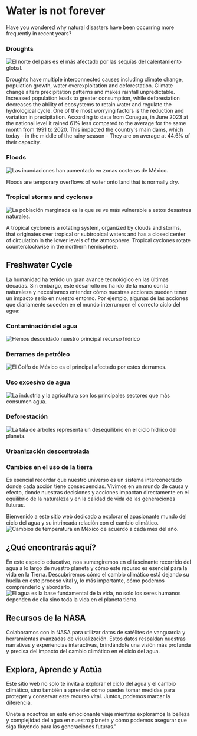 # Water is not forever
Have you wondered why natural disasters have been occurring more frequently in recent years?

### Droughts

![El norte del país es el más afectado por las sequías del calentamiento global.](https://github.com/alexisoza99/nasaspaceapps/blob/main/sequia-2.jpg)

Droughts have multiple interconnected causes including climate change, population growth, water overexploitation and deforestation. Climate change alters precipitation patterns and makes rainfall unpredictable. Increased population leads to greater consumption, while deforestation decreases the ability of ecosystems to retain water and regulate the hydrological cycle. One of the most worrying factors is the reduction and variation in precipitation. According to data from Conagua, in June 2023 at the national level it rained 61% less compared to the average for the same month from 1991 to 2020. This impacted the country's main dams, which today - in the middle of the rainy season - They are on average at 44.6% of their capacity.

### Floods

![Las inundaciones han aumentado en zonas costeras de México.](https://github.com/alexisoza99/nasaspaceapps/blob/main/inundaciones.jpg)

Floods are temporary overflows of water onto land that is normally dry.

### Tropical storms and cyclones

![La población marginada es la que se ve más vulnerable a estos desastres naturales.](https://github.com/alexisoza99/nasaspaceapps/blob/main/tormentas.jpg)

A tropical cyclone is a rotating system, organized by clouds and storms, that originates over tropical or subtropical waters and has a closed center of circulation in the lower levels of the atmosphere. Tropical cyclones rotate counterclockwise in the northern hemisphere.

## Freshwater Cycle
La humanidad ha tenido un gran avance tecnológico en las últimas décadas. Sin embargo, este desarrollo no ha ido de la mano con la naturaleza y necesitamos entender cómo nuestras acciones pueden tener un impacto serio en nuestro entorno. Por ejemplo, algunas de las acciones que diariamente suceden en el mundo interrumpen el correcto ciclo del agua: 


### Contaminación del agua

![Hemos descuidado nuestro principal recurso hídrico](https://github.com/alexisoza99/nasaspaceapps/blob/main/contaminacion.jpg)

### Derrames de petróleo

![El Golfo de México es el principal afectado por estos derrames.](https://github.com/alexisoza99/nasaspaceapps/blob/main/petroleo.jpg)

### Uso excesivo de agua 

![La industria y la agricultura son los principales sectores que más consumen agua.](https://github.com/alexisoza99/nasaspaceapps/blob/main/uso_excesivo.jpg)

### Deforestación 
![La tala de arboles representa un desequilibrio en el ciclo hídrico del planeta.](https://github.com/alexisoza99/nasaspaceapps/blob/main/deforestacion.jpg)

### Urbanización descontrolada

### Cambios en el uso de la tierra

Es esencial recordar que nuestro universo es un sistema interconectado donde cada acción tiene consecuencias. Vivimos en un mundo de causa y efecto, donde nuestras decisiones y acciones impactan directamente en el equilibrio de la naturaleza y en la calidad de vida de las generaciones futuras. 

Bienvenido a este sitio web dedicado a explorar el apasionante mundo del ciclo del agua y su intrincada relación con el cambio climático.
![Cambios de temperatura en México de acuerdo a cada mes del año.](https://github.com/alexisoza99/nasaspaceapps/blob/main/MAPA_FINAL_MX_TEMP.gif)

## ¿Qué encontrarás aquí?
En este espacio educativo, nos sumergiremos en el fascinante recorrido del agua a lo largo de nuestro planeta y cómo este recurso es esencial para la vida en la Tierra. Descubriremos cómo el cambio climático está dejando su huella en este proceso vital y, lo más importante, cómo podemos comprenderlo y abordarlo.
![El agua es la base fundamental de la vida, no solo los seres humanos dependen de ella sino toda la vida en el planeta tierra.](https://github.com/alexisoza99/nasaspaceapps/blob/main/Solar%20__energy%20saving__service%20provider.jpeg)
## Recursos de la NASA
Colaboramos con la NASA para utilizar datos de satélites de vanguardia y herramientas avanzadas de visualización. Estos datos respaldan nuestras narrativas y experiencias interactivas, brindándote una visión más profunda y precisa del impacto del cambio climático en el ciclo del agua.
## Explora, Aprende y Actúa
Este sitio web no solo te invita a explorar el ciclo del agua y el cambio climático, sino también a aprender cómo puedes tomar medidas para proteger y conservar este recurso vital. Juntos, podemos marcar la diferencia.

Únete a nosotros en este emocionante viaje mientras exploramos la belleza y complejidad del agua en nuestro planeta y cómo podemos asegurar que siga fluyendo para las generaciones futuras."
